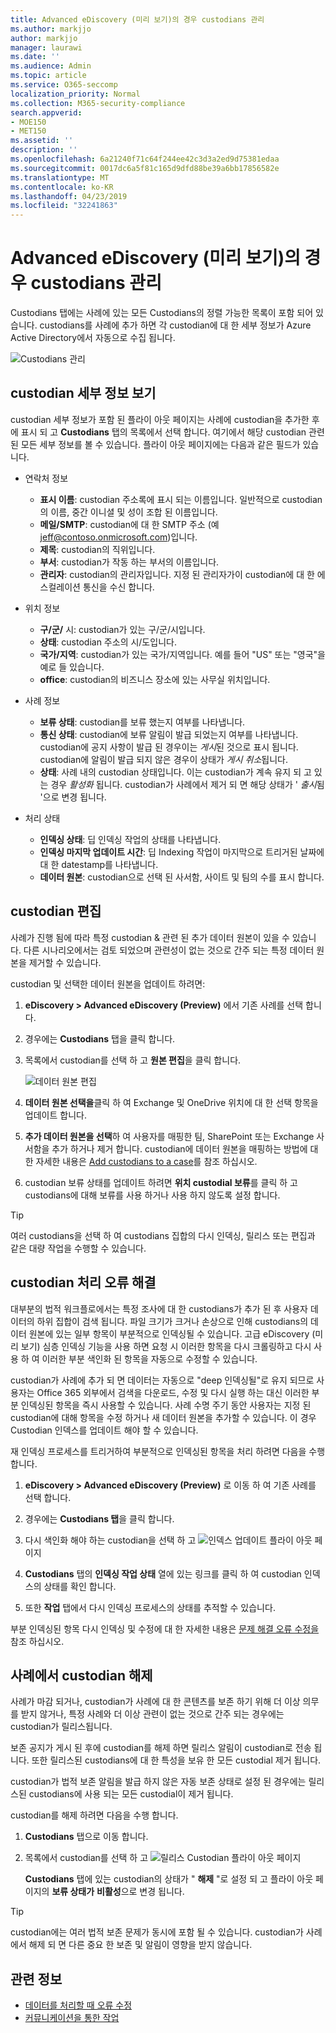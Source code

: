 ```yaml
---
title: Advanced eDiscovery (미리 보기)의 경우 custodians 관리
ms.author: markjjo
author: markjjo
manager: laurawi
ms.date: ''
ms.audience: Admin
ms.topic: article
ms.service: O365-seccomp
localization_priority: Normal
ms.collection: M365-security-compliance
search.appverid:
- MOE150
- MET150
ms.assetid: ''
description: ''
ms.openlocfilehash: 6a21240f71c64f244ee42c3d3a2ed9d75381edaa
ms.sourcegitcommit: 0017dc6a5f81c165d9dfd88be39a6bb17856582e
ms.translationtype: MT
ms.contentlocale: ko-KR
ms.lasthandoff: 04/23/2019
ms.locfileid: "32241863"
---
```

# <a name="manage-custodians-in-an-advanced-ediscovery-preview-case"></a>Advanced eDiscovery (미리 보기)의 경우 custodians 관리

Custodians 탭에는 사례에 있는 모든 Custodians의 정렬 가능한 목록이 포함 되어 있습니다. custodians를 사례에 추가 하면 각 custodian에 대 한 세부 정보가 Azure Active Directory에서 자동으로 수집 됩니다.

![Custodians 관리](../media/CustodianDetails.PNG)

## <a name="viewing-custodian-details"></a>custodian 세부 정보 보기

custodian 세부 정보가 포함 된 플라이 아웃 페이지는 사례에 custodian을 추가한 후에 표시 되 고 **Custodians** 탭의 목록에서 선택 합니다. 여기에서 해당 custodian 관련 된 모든 세부 정보를 볼 수 있습니다. 플라이 아웃 페이지에는 다음과 같은 필드가 있습니다.

- 연락처 정보

  - **표시 이름**: custodian 주소록에 표시 되는 이름입니다. 일반적으로 custodian의 이름, 중간 이니셜 및 성이 조합 된 이름입니다.
  - **메일/SMTP**: custodian에 대 한 SMTP 주소 (예 jeff@contoso.onmicrosoft.com)입니다.  
  - **제목**: custodian의 직위입니다.
  - **부서**: custodian가 작동 하는 부서의 이름입니다.
  - **관리자**: custodian의 관리자입니다. 지정 된 관리자가이 custodian에 대 한 에스컬레이션 통신을 수신 합니다.
  
- 위치 정보

  - **구/군/** 시: custodian가 있는 구/군/시입니다.
  - **상태**: custodian 주소의 시/도입니다.
  - **국가/지역**: custodian가 있는 국가/지역입니다. 예를 들어 "US" 또는 "영국"을 예로 들 있습니다.
  - **office**: custodian의 비즈니스 장소에 있는 사무실 위치입니다.

- 사례 정보

  - **보류 상태**: custodian를 보류 했는지 여부를 나타냅니다. 
  - **통신 상태**: custodian에 보류 알림이 발급 되었는지 여부를 나타냅니다. custodian에 공지 사항이 발급 된 경우이는 *게시*된 것으로 표시 됩니다. custodian에 알림이 발급 되지 않은 경우이 상태가 *게시 취소*됩니다. 
  - **상태**: 사례 내의 custodian 상태입니다. 이는 custodian가 계속 유지 되 고 있는 경우 *활성화* 됩니다. custodian가 사례에서 제거 되 면 해당 상태가 ' *출시*됨 '으로 변경 됩니다. 

- 처리 상태

  - **인덱싱 상태**: 딥 인덱싱 작업의 상태를 나타냅니다.  
  - **인덱싱 마지막 업데이트 시간**: 딥 Indexing 작업이 마지막으로 트리거된 날짜에 대 한 datestamp를 나타냅니다.
  - **데이터 원본**: custodian으로 선택 된 사서함, 사이트 및 팀의 수를 표시 합니다.

## <a name="editing-a-custodian"></a>custodian 편집

사례가 진행 됨에 따라 특정 custodian & 관련 된 추가 데이터 원본이 있을 수 있습니다. 다른 시나리오에서는 검토 되었으며 관련성이 없는 것으로 간주 되는 특정 데이터 원본을 제거할 수 있습니다.

custodian 및 선택한 데이터 원본을 업데이트 하려면:

1. **eDiscovery > Advanced eDiscovery (Preview)** 에서 기존 사례를 선택 합니다.
  
2. 경우에는 **Custodians** 탭을 클릭 합니다.
  
3. 목록에서 custodian를 선택 하 고 **원본 편집**을 클릭 합니다.

    ![데이터 원본 편집](../media/EditCustodianDataSource.PNG)
  
4. **데이터 원본 선택을**클릭 하 여 Exchange 및 OneDrive 위치에 대 한 선택 항목을 업데이트 합니다.
  
5. **추가 데이터 원본을 선택**하 여 사용자를 매핑한 팀, SharePoint 또는 Exchange 사서함을 추가 하거나 제거 합니다. custodian에 데이터 원본을 매핑하는 방법에 대 한 자세한 내용은 [Add custodians to a case](add-custodians-to-case.md)를 참조 하십시오.
  
6. custodian 보류 상태를 업데이트 하려면 **위치 custodial 보류**를 클릭 하 고 custodians에 대해 보류를 사용 하거나 사용 하지 않도록 설정 합니다.

> [!TIP]
> 여러 custodians을 선택 하 여 custodians 집합의 다시 인덱싱, 릴리스 또는 편집과 같은 대량 작업을 수행할 수 있습니다.

## <a name="resolving-custodian-processing-errors"></a>custodian 처리 오류 해결

대부분의 법적 워크플로에서는 특정 조사에 대 한 custodians가 추가 된 후 사용자 데이터의 하위 집합이 검색 됩니다. 파일 크기가 크거나 손상으로 인해 custodians의 데이터 원본에 있는 일부 항목이 부분적으로 인덱싱될 수 있습니다. 고급 eDiscovery (미리 보기) 심층 인덱싱 기능을 사용 하면 요청 시 이러한 항목을 다시 크롤링하고 다시 사용 하 여 이러한 부분 색인화 된 항목을 자동으로 수정할 수 있습니다. 

custodian가 사례에 추가 되 면 데이터는 자동으로 "deep 인덱싱될"로 유지 되므로 사용자는 Office 365 외부에서 검색을 다운로드, 수정 및 다시 실행 하는 대신 이러한 부분 인덱싱된 항목을 즉시 사용할 수 있습니다. 사례 수명 주기 동안 사용자는 지정 된 custodian에 대해 항목을 수정 하거나 새 데이터 원본을 추가할 수 있습니다. 이 경우 Custodian 인덱스를 업데이트 해야 할 수 있습니다. 

재 인덱싱 프로세스를 트리거하여 부분적으로 인덱싱된 항목을 처리 하려면 다음을 수행 합니다.

1. **eDiscovery > Advanced eDiscovery (Preview)** 로 이동 하 여 기존 사례를 선택 합니다.

2. 경우에는 **Custodians 탭**을 클릭 합니다. 

3. 다시 색인화 해야 하는 custodian을 선택 하 고 ![인덱스 업데이트](../media/UpdateIndex.PNG) 플라이 아웃 페이지

4. **Custodians** 탭의 **인덱싱 작업 상태** 열에 있는 링크를 클릭 하 여 custodian 인덱스의 상태를 확인 합니다.  

5. 또한 **작업** 탭에서 다시 인덱싱 프로세스의 상태를 추적할 수 있습니다.

부분 인덱싱된 항목 다시 인덱싱 및 수정에 대 한 자세한 내용은 [문제 해결 오류 수정을](processing-data-for-case.md)참조 하십시오.

## <a name="releasing-a-custodian-from-a-case"></a>사례에서 custodian 해제

사례가 마감 되거나, custodian가 사례에 대 한 콘텐츠를 보존 하기 위해 더 이상 의무를 받지 않거나, 특정 사례와 더 이상 관련이 없는 것으로 간주 되는 경우에는 custodian가 릴리스됩니다. 

보존 공지가 게시 된 후에 custodian를 해제 하면 릴리스 알림이 custodian로 전송 됩니다. 또한 릴리스된 custodians에 대 한 특성을 보유 한 모든 custodial 제거 됩니다.

custodian가 법적 보존 알림을 발급 하지 않은 자동 보존 상태로 설정 된 경우에는 릴리스된 custodians에 사용 되는 모든 custodial이 제거 됩니다.  

custodian를 해제 하려면 다음을 수행 합니다. 

1.  **Custodians** 탭으로 이동 합니다.

2.  목록에서 custodian를 선택 하 고 ![릴리스 Custodian](../media/ReleaseCustodian.PNG) 플라이 아웃 페이지

    **Custodians** 탭에 있는 custodian의 상태가 " **해제** "로 설정 되 고 플라이 아웃 페이지의 **보류 상태가** **비활성**으로 변경 됩니다. 

> [!TIP]
> custodian에는 여러 법적 보존 문제가 동시에 포함 될 수 있습니다. custodian가 사례에서 해제 되 면 다른 중요 한 보존 및 알림이 영향을 받지 않습니다.

## <a name="related-information"></a>관련 정보

 - [데이터를 처리할 때 오류 수정](error-remediation.md) 
- [커뮤니케이션을 통한 작업](managing-custodian-communications.md)
